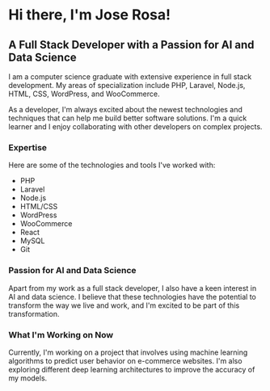 # Hi there, I'm Jose Rosa!

## A Full Stack Developer with a Passion for AI and Data Science

I am a computer science graduate with extensive experience in full stack development. My areas of specialization include PHP, Laravel, Node.js, HTML, CSS, WordPress, and WooCommerce. 

As a developer, I'm always excited about the newest technologies and techniques that can help me build better software solutions. I'm a quick learner and I enjoy collaborating with other developers on complex projects.

### Expertise

Here are some of the technologies and tools I've worked with:

- PHP
- Laravel
- Node.js
- HTML/CSS
- WordPress
- WooCommerce
- React
- MySQL
- Git

### Passion for AI and Data Science

Apart from my work as a full stack developer, I also have a keen interest in AI and data science. I believe that these technologies have the potential to transform the way we live and work, and I'm excited to be part of this transformation.

### What I'm Working on Now

Currently, I'm working on a project that involves using machine learning algorithms to predict user behavior on e-commerce websites. I'm also exploring different deep learning architectures to improve the accuracy of my models.

